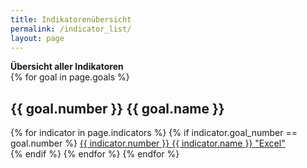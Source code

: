 ```yaml
---
title: Indikatorenübersicht
permalink: /indicator_list/
layout: page
---
```


<b>Übersicht aller Indikatoren</b>
<br>
{% for goal in page.goals %}
  <h2>{{ goal.number }} {{ goal.name }}</h2>
  {% for indicator in page.indicators %}
    {% if indicator.goal_number == goal.number %}
      <a href="{{ indicator.url }}"> {{ indicator.number }} {{ indicator.name }} </a> <a href="{{ indicator.source_url_1 }}">"Excel"</a> <br>
    {% endif %}
  {% endfor %}
{% endfor %}

